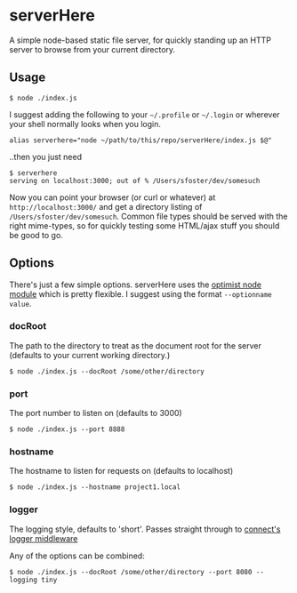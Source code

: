 serverHere
==========

A simple node-based static file server, for quickly standing up an HTTP server to browse from your current directory.

Usage
-----

    $ node ./index.js 

I suggest adding the following to your <code>~/.profile</code> or  <code>~/.login</code> or wherever your shell normally looks when you login.

    alias serverhere="node ~/path/to/this/repo/serverHere/index.js $@"

..then you just need

    $ serverhere
    serving on localhost:3000; out of % /Users/sfoster/dev/somesuch

Now you can point your browser (or curl or whatever) at <code>http://localhost:3000/</code> and get a directory listing of <code>/Users/sfoster/dev/somesuch</code>. 
Common file types should be served with the right mime-types, so for quickly testing some HTML/ajax stuff you should be good to go.

Options
-------

There's just a few simple options. serverHere uses the [optimist node module](https://github.com/substack/node-optimist) which is pretty flexible. I suggest using the format <code>--optionname value</code>.

### docRoot

The path to the directory to treat as the document root for the server (defaults to your current working directory.)

    $ node ./index.js --docRoot /some/other/directory
  
### port

The port number to listen on (defaults to 3000) 

    $ node ./index.js --port 8888

### hostname

The hostname to listen for requests on (defaults to localhost)

    $ node ./index.js --hostname project1.local
  
### logger

The logging style, defaults to 'short'. Passes straight through to [connect's logger middleware](http://www.senchalabs.org/connect/logger.html)

Any of the options can be combined: 

    $ node ./index.js --docRoot /some/other/directory --port 8080 --logging tiny

